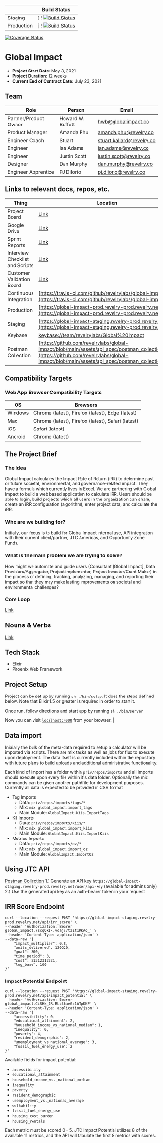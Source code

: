 
|            | Build Status                                                                                                                                      |
| ---------- | ------------------------------------------------------------------------------------------------------------------------------------------------- |
| Staging    | [ ! [![Build Status](https://travis-ci.com/revelrylabs/global-impact.svg?token=GsQt5YRsdYHuzuKaDJxg&branch=main)](https://travis-ci.com/revelrylabs/global-impact) |
| Production | [ ! [![Build Status](https://travis-ci.com/revelrylabs/global-impact.svg?token=GsQt5YRsdYHuzuKaDJxg&branch=main)](https://travis-ci.com/revelrylabs/global-impact)  |

[![Coverage Status](https://opencov.prod.revelry.net/projects/49/badge.svg)](https://opencov.prod.revelry.net/projects/49)

# Global Impact

* **Project Start Date:** May 3, 2021
* **Project Duration:** 12 weeks
* **Current End of Contract Date:** July 23, 2021

## Team
Role | Person | Email
---- | --- | ---
Partner/Product Owner |Howard W. Buffett|hwb@globalimpact.co
Product Manager|Amanda Phu|amanda.phu@revelry.co
Engineer Coach|Stuart|stuart.ballard@revelry.co
Engineer|Ian Adams|ian.adams@revelry.co
Engineer|Justin Scott|justin.scott@revelry.co
Designer|Dan Murphy|dan.murphy@revelry.co
Engineer Apprentice|PJ DiIorio|pj.diiorio@revelry.co

## Links to relevant docs, repos, etc.

| Thing                            | Location                                                                                                                                 |
| -------------------------------- | ---------------------------------------------------------------------------------------------------------------------------------------- |
| Project Board                    | [Link](https://github.com/revelrylabs/global-impact/projects/1)|
| Google Drive                     | [Link](https://drive.google.com/drive/folders/1QPu2oaIRI07AseFjEWo95OGPeTNV1C6k?usp=sharing) |
| Sprint Reports                   | [Link](https://drive.google.com/drive/folders/19gHW3wVU71pLMPWPLQoVa131wopzw6Gl?usp=sharing)|
| Interview Checklist and Scripts  | [Link](https://drive.google.com/drive/folders/19BdiMuJ1V3kBRycrcf9b0mW93Hu3kXJr?usp=sharing)|
| Customer Validation Board        | [Link](https://drive.google.com/drive/folders/1X4-P5OHtM8dQnboWrYN1KKRSkhyKCV7U?usp=sharing)|
| Continuous Integration           | [https://travis-ci.com/github/revelrylabs/global-impact](https://travis-ci.com/github/revelrylabs/global-impact)|
| Production                       | [https://global-impact-prod.revelry-prod.revelry.net/](https://global-impact-prod.revelry-prod.revelry.net/)|
| Staging                          | [https://global-impact-staging.revelry-prod.revelry.net/](https://global-impact-staging.revelry-prod.revelry.net/)|
| Keybase                          | [keybase://team/revelrylabs/Global%20Impact](keybase://team/revelrylabs/Global%20Impact)|   
| Postman Collection               | [https://github.com/revelrylabs/global-impact/blob/main/assets/api_spec/postman_collection.json](https://github.com/revelrylabs/global-impact/blob/main/assets/api_spec/postman_collection.json)|   

## Compatibility Targets
### Web App Browser Compatibility Targets

OS | Browsers
--- | ---
Windows | Chrome (latest), Firefox (latest), Edge (latest)
Mac | Chrome (latest), Firefox (latest), Safari (latest)
iOS | Safari (latest)
Android | Chrome (latest)

## The Project Brief
### The Idea
Global Impact calculates the Impact Rate of Return (iRR) to determine past or future societal, environmental, and governance-related impact. They have a formula which currently lives in Excel. We are partnering with Global Impact to build a web based application to calculate iRR. Uesrs should be able to login, build projects which all users in the organization can share, create an iRR configuration (algorithm), enter project data, and calculate the iRR.

### Who are we building for?
Initially, our focus is to build for Global Impact internal use, API integration with their current client/partner, JTC Americas, and Opportunity Zone Funds.

### What is the main problem we are trying to solve?
How might we automate and guide users (Consultant [Global Impact], Data Providers/Aggregator, Project implementer, Project Investor/Grant Maker) in the process of defining, tracking, analyzing, managing, and reporting their impact so that they may make lasting improvements on societal and environmental challenges?

### Core Loop
[Link](https://github.com/revelrylabs/global-impact/blob/main/bpmn/images/global_impact.png)

## Nouns & Verbs
[Link](https://github.com/revelrylabs/global-impact/blob/main/nouns_and_verbs.md)

## Tech Stack

- Elixir
- Phoenix Web Framework

## Project Setup

Project can be set up by running `sh ./bin/setup`. It does the steps defined below.
Note that Elixir 1.5 or greater is required in order to start it.

Once run, follow directions and start app by running `sh ./bin/server`

Now you can visit [`localhost:4000`](http://localhost:4000) from your browser.                                                                                                  |

## Data import

Iniaially the bulk of the meta-data required to setup a calculator will be imported via scripts. There are mix tasks as well as jobs for flux to execute upon deployment. The data itself is currently included within the repository with future plans to build uploads and additional administrative functionality.

Each kind of import has a folder within `priv/repos/imports` and all imports should execute upon every file within it's data folder. Optionally the mix commands can be given another path/file for development purposes. Currently all data is expected to be provided in CSV format

- Tag Imports
  - Data: `priv/repos/imports/tags/*`
  - Mix: `mix global_impact.import_tags`
  - Main Module: `GlobalImpact.Kiis.ImportTags`
- KII Imports
  - Data: `priv/repos/imports/kiis/*`
  - Mix: `mix global_impact.import_kiis`
  - Main Module: `GlobalImpact.Kiis.ImportKiis`
- Metrics Imports
  - Data: `priv/repos/imports/oz/*`
  - Mix: `mix global_impact.import_oz`
  - Main Module: `GlobalImpact.ImportOz`

## Using JTC API
[Postman Collection](https://github.com/revelrylabs/global-impact/blob/main/assets/api_spec/postman_collection.json)
1.) Generate an API key `https://global-impact-staging.revelry-prod.revelry.net/user/api-key` (available for admins only)
2.) Use the generated api key as an auth-bearer token in your request
## IRR Score Endpoint
```
curl --location --request POST 'https://global-impact-staging.revelry-prod.revelry.net/api/irr_score' \
--header 'Authorization: Bearer global_impact.7scqOkI-.vdajs7tzit1KkAo_' \
--header 'Content-Type: application/json' \
--data-raw '{
    "impact_multiplier": 0.8,
    "units_delivered": 120320,
    "goal": 300,
    "time_period": 3,
    "cost": 21312312321,
    "log_base": 100
}'
```
### Impact Potential Endpoint
```
curl --location --request POST 'https://global-impact-staging.revelry-prod.revelry.net/api/impact_potential' \
--header 'Authorization: Bearer global_impact.CiSHk_JR.RLzthaeGz1ATpKKP' \
--header 'Content-Type: application/json' \
--data-raw '{
    "accessibility": 0,
    "educational_attainment": 2,
    "household_income_vs_national_median": 1,
    "inequality": 0,
    "poverty": 4,
    "resident_demographic": 2,
    "unemployment_vs_national_average": 3,
    "fossil_fuel_energy_use": 2
}'
```
Available fields for impact potential:
- `accessibility`
- `educational_attainment`
- `household_income_vs._national_median`
- `inequality`
- `poverty`
- `resident_demographic`
- `unemployment_vs._national_average`
- `walkability`
- `fossil_fuel_energy_use`
- `housing_cost_burden`
- `housing_rentals`

Each metric must be scored 0 - 5. JTC Impact Potential utilizes 8 of the available 11 metrics, and the API will tabulate the first 8 metrics with scores.
